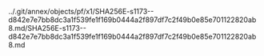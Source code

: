 ../.git/annex/objects/pf/x1/SHA256E-s1173--d842e7e7bb8dc3a1f539fe1f169b0444a2f897df7c2f49b0e85e701122820ab8.md/SHA256E-s1173--d842e7e7bb8dc3a1f539fe1f169b0444a2f897df7c2f49b0e85e701122820ab8.md